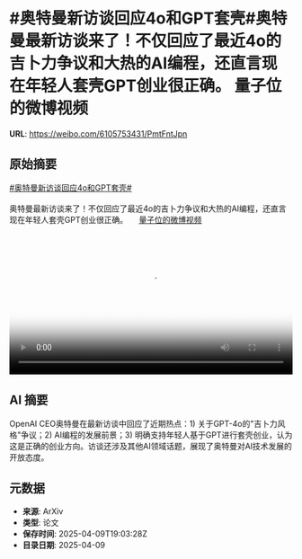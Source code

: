 # #奥特曼新访谈回应4o和GPT套壳#奥特曼最新访谈来了！不仅回应了最近4o的吉卜力争议和大热的AI编程，还直言现在年轻人套壳GPT创业很正确。 量子位的微博视频

**URL**: https://weibo.com/6105753431/PmtFntJpn

## 原始摘要

<a href="https://m.weibo.cn/search?containerid=231522type%3D1%26t%3D10%26q%3D%23%E5%A5%A5%E7%89%B9%E6%9B%BC%E6%96%B0%E8%AE%BF%E8%B0%88%E5%9B%9E%E5%BA%944o%E5%92%8CGPT%E5%A5%97%E5%A3%B3%23&amp;extparam=%23%E5%A5%A5%E7%89%B9%E6%9B%BC%E6%96%B0%E8%AE%BF%E8%B0%88%E5%9B%9E%E5%BA%944o%E5%92%8CGPT%E5%A5%97%E5%A3%B3%23" data-hide=""><span class="surl-text">#奥特曼新访谈回应4o和GPT套壳#</span></a><br><br>奥特曼最新访谈来了！不仅回应了最近4o的吉卜力争议和大热的AI编程，还直言现在年轻人套壳GPT创业很正确。 <a href="https://video.weibo.com/show?fid=1034:5153572086546439" data-hide=""><span class="url-icon"><img style="width: 1rem;height: 1rem" src="https://h5.sinaimg.cn/upload/2015/09/25/3/timeline_card_small_video_default.png" referrerpolicy="no-referrer"></span><span class="surl-text">量子位的微博视频</span></a> <br clear="both"><div style="clear: both"></div><video controls="controls" poster="https://tvax1.sinaimg.cn/orj480/006Fd7o3ly1i0aopb5xftj30u01hcdht.jpg" style="width: 100%"><source src="https://f.video.weibocdn.com/o0/lGF5XeW6lx08nl6uiOuY01041200iViy0E010.mp4?label=mp4_720p&amp;template=720x1280.24.0&amp;ori=0&amp;ps=1BThihd3VLAY5R&amp;Expires=1744228926&amp;ssig=AcdFQd8YP0&amp;KID=unistore,video"><source src="https://f.video.weibocdn.com/o0/ERUP3w94lx08nl6tHFTW01041200alhV0E010.mp4?label=mp4_hd&amp;template=540x960.24.0&amp;ori=0&amp;ps=1BThihd3VLAY5R&amp;Expires=1744228926&amp;ssig=uLW8KNWlSl&amp;KID=unistore,video"><source src="https://f.video.weibocdn.com/o0/BqQwG9RUlx08nl6tAQuI010412005Nh50E010.mp4?label=mp4_ld&amp;template=360x640.24.0&amp;ori=0&amp;ps=1BThihd3VLAY5R&amp;Expires=1744228926&amp;ssig=6zkFzNvDTz&amp;KID=unistore,video"><p>视频无法显示，请前往<a href="https://video.weibo.com/show?fid=1034%3A5153572086546439" target="_blank" rel="noopener noreferrer">微博视频</a>观看。</p></video>

## AI 摘要

OpenAI CEO奥特曼在最新访谈中回应了近期热点：1) 关于GPT-4o的"吉卜力风格"争议；2) AI编程的发展前景；3) 明确支持年轻人基于GPT进行套壳创业，认为这是正确的创业方向。访谈还涉及其他AI领域话题，展现了奥特曼对AI技术发展的开放态度。

## 元数据

- **来源**: ArXiv
- **类型**: 论文
- **保存时间**: 2025-04-09T19:03:28Z
- **目录日期**: 2025-04-09
